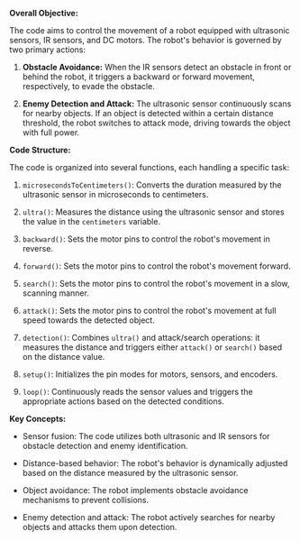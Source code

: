 **Overall Objective:**

The code aims to control the movement of a robot equipped with ultrasonic sensors, IR sensors, and DC motors. The robot's behavior is governed by two primary actions:

1. **Obstacle Avoidance:** When the IR sensors detect an obstacle in front or behind the robot, it triggers a backward or forward movement, respectively, to evade the obstacle.

2. **Enemy Detection and Attack:** The ultrasonic sensor continuously scans for nearby objects. If an object is detected within a certain distance threshold, the robot switches to attack mode, driving towards the object with full power.

**Code Structure:**

The code is organized into several functions, each handling a specific task:

1. `microsecondsToCentimeters()`: Converts the duration measured by the ultrasonic sensor in microseconds to centimeters.

2. `ultra()`: Measures the distance using the ultrasonic sensor and stores the value in the `centimeters` variable.

3. `backward()`: Sets the motor pins to control the robot's movement in reverse.

4. `forward()`: Sets the motor pins to control the robot's movement forward.

5. `search()`: Sets the motor pins to control the robot's movement in a slow, scanning manner.

6. `attack()`: Sets the motor pins to control the robot's movement at full speed towards the detected object.

7. `detection()`: Combines `ultra()` and attack/search operations: it measures the distance and triggers either `attack()` or `search()` based on the distance value.

8. `setup()`: Initializes the pin modes for motors, sensors, and encoders.

9. `loop()`: Continuously reads the sensor values and triggers the appropriate actions based on the detected conditions.

**Key Concepts:**

- Sensor fusion: The code utilizes both ultrasonic and IR sensors for obstacle detection and enemy identification.

- Distance-based behavior: The robot's behavior is dynamically adjusted based on the distance measured by the ultrasonic sensor.

- Object avoidance: The robot implements obstacle avoidance mechanisms to prevent collisions.

- Enemy detection and attack: The robot actively searches for nearby objects and attacks them upon detection.
